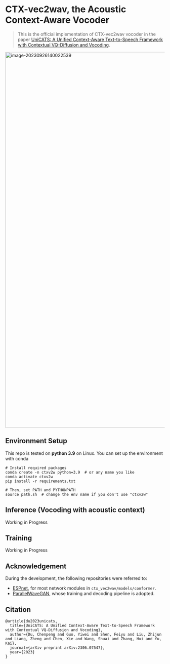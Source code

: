 # CTX-vec2wav, the Acoustic Context-Aware Vocoder

> This is the official implementation of CTX-vec2wav vocoder in the paper [UniCATS: A Unified Context-Aware Text-to-Speech Framework with Contextual VQ-Diffusion and Vocoding](https://arxiv.org/abs/2306.07547).

<img width="1187" alt="image-20230926140022539" src="https://github.com/cantabile-kwok/CTX-vec2wav/assets/58417810/036708e0-90a0-4df6-a886-3c1b3ba47e29">

## Environment Setup

This repo is tested on **python 3.9** on Linux. You can set up the environment with conda
```shell
# Install required packages
conda create -n ctxv2w python=3.9  # or any name you like
conda activate ctxv2w
pip install -r requirements.txt

# Then, set PATH and PYTHONPATH
source path.sh  # change the env name if you don't use "ctxv2w"
```

## Inference (Vocoding with acoustic context)
Working in Progress

[//]: # (> 💡Note: Since the codebase used in our paper was proprietary, we have to reproduce the work using other open-sourced packages. Specifically, we used an open-sourced conformer implementation to replace the inner version. However, the performance of this repo might be slightly poorer than the proprietary one, which may be caused from nuances between different conformer implementations.)


## Training
Working in Progress

## Acknowledgement
During the development, the following repositories were referred to:
* [ESPnet](https://github.com/espnet/espnet), for most network modules in `ctx_vec2wav/models/conformer`.
* [ParallelWaveGAN](https://github.com/kan-bayashi/ParallelWaveGAN), whose training and decoding pipeline is adopted.  

## Citation
```
@article{du2023unicats,
  title={UniCATS: A Unified Context-Aware Text-to-Speech Framework with Contextual VQ-Diffusion and Vocoding},
  author={Du, Chenpeng and Guo, Yiwei and Shen, Feiyu and Liu, Zhijun and Liang, Zheng and Chen, Xie and Wang, Shuai and Zhang, Hui and Yu, Kai},
  journal={arXiv preprint arXiv:2306.07547},
  year={2023}
}
```

